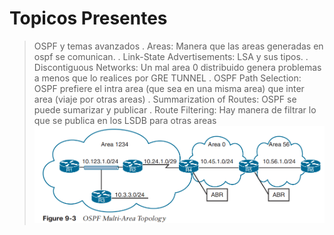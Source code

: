 # Topicos Presentes
> OSPF y temas avanzados
. Areas: Manera que las areas generadas en ospf se comunican.
. Link-State Advertisements: LSA y sus tipos.
. Discontiguous Networks: Un mal area 0 distribuido genera problemas a menos que lo realices por GRE TUNNEL
. OSPF Path Selection: OSPF prefiere el intra area (que sea en una misma area) que inter area (viaje por otras areas)
. Summarization of Routes: OSPF se puede sumarizar y publicar
. Route Filtering: Hay manera de filtrar lo que se publica en los LSDB para otras areas
 ![Image Alt](https://github.com/Nigelpa74/CCNP-brief/blob/35479f397f5912056e406a0c9b2250337302fe77/Area%20Ospf.png)
